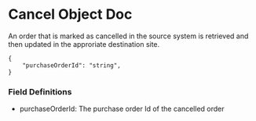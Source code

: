 # Cancel Object Doc

An order that is marked as cancelled in the source system is retrieved and then updated in the approriate destination site. 

```
{
    "purchaseOrderId": "string",
}
```  
### Field Definitions

- purchaseOrderId: The purchase order Id of the cancelled order
